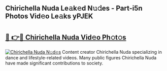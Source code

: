 ## Chirichella Nuda Le𝚊k𝚎d N𝚞𝚍es - Part-i5n Photos Vid𝚎o Le𝚊ks yPJEK

# <h2><a href="http://fbc5jj.evod.top/?m=Chirichella+Nuda">🔗 👉🔴 Chirichella Nuda Vid𝚎o Ph𝚘t𝚘s</a></h2>

[![Chirichella Nuda N𝚞d𝚎s](https://i.imgur.com/8V9OHl7.gif)](http://fbc5jj.evod.top/?m=Chirichella+Nuda)
Content creator Chirichella Nuda specializing in dance and lifestyle-related videos. Many public figures Chirichella Nuda have made significant contributions to society. 
